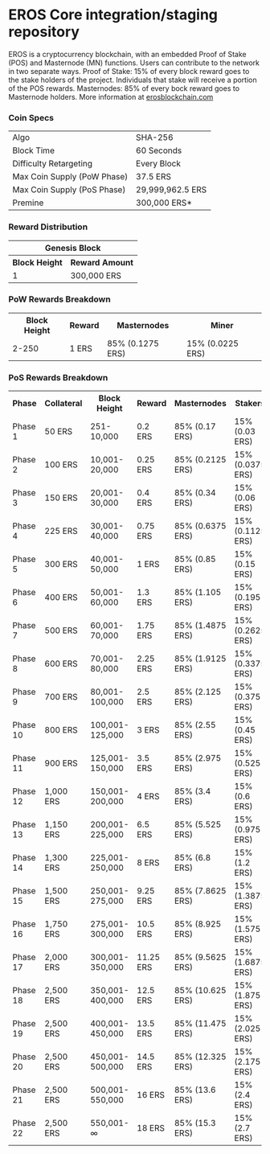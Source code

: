 EROS Core integration/staging repository
=====================================


EROS is a cryptocurrency blockchain, with an embedded Proof of Stake (POS) and Masternode (MN) functions. 
Users can contribute to the network in two separate ways. 
Proof of Stake: 15% of every block reward goes to the stake holders of the project. 
Individuals that stake will receive a portion of the POS rewards. 
Masternodes: 85% of every bock reward goes to Masternode holders.
More information at [erosblockchain.com](http://www.erosblockchain.com) 

### Coin Specs
<table>
<tr><td>Algo</td><td>SHA-256</td></tr>
<tr><td>Block Time</td><td>60 Seconds</td></tr>
<tr><td>Difficulty Retargeting</td><td>Every Block</td></tr>
<tr><td>Max Coin Supply (PoW Phase)</td><td>37.5 ERS</td></tr>
<tr><td>Max Coin Supply (PoS Phase)</td><td>29,999,962.5 ERS</td></tr>
<tr><td>Premine</td><td>300,000 ERS*</td></tr>
</table>


### Reward Distribution

<table>
<th colspan=4>Genesis Block</th>
<tr><th>Block Height</th><th>Reward Amount</th></tr>
<tr><td>1</td><td>300,000 ERS</td></tr>
</table>

### PoW Rewards Breakdown

<table>
<th>Block Height</th><th>Reward</th><th>Masternodes</th><th>Miner</th>
<tr><td>2-250</td><td>1 ERS</td><td>85% (0.1275 ERS)</td><td>15% (0.0225 ERS)</td></tr>
</table>

### PoS Rewards Breakdown

<table>
<th>Phase</th><th>Collateral</th><th>Block Height</th><th>Reward</th><th>Masternodes</th><th>Stakers</th>
<tr><td>Phase 1</td><td>50 ERS</td><td>251-10,000</td><td>0.2 ERS</td><td>85% (0.17 ERS)</td><td>15% (0.03 ERS)</td></tr>
<tr><td>Phase 2</td><td>100 ERS</td><td>10,001-20,000</td><td>0.25 ERS</td><td>85% (0.2125 ERS)</td><td>15% (0.0375 ERS)</td></tr>
<tr><td>Phase 3</td><td>150 ERS</td><td>20,001-30,000</td><td>0.4 ERS</td><td>85% (0.34 ERS)</td><td>15% (0.06 ERS)</td></tr>
<tr><td>Phase 4</td><td>225 ERS</td><td>30,001-40,000</td><td>0.75 ERS</td><td>85% (0.6375 ERS)</td><td>15% (0.1125 ERS)</td></tr>
<tr><td>Phase 5</td><td>300 ERS</td><td>40,001-50,000</td><td>1 ERS</td><td>85% (0.85 ERS)</td><td>15% (0.15 ERS)</td></tr>
<tr><td>Phase 6</td><td>400 ERS</td><td>50,001-60,000</td><td>1.3 ERS</td><td>85% (1.105 ERS)</td><td>15% (0.195 ERS)</td></tr>
<tr><td>Phase 7</td><td>500 ERS</td><td>60,001-70,000</td><td>1.75 ERS</td><td>85% (1.4875 ERS)</td><td>15% (0.2625 ERS)</td></tr>
<tr><td>Phase 8</td><td>600 ERS</td><td>70,001-80,000</td><td>2.25 ERS</td><td>85% (1.9125 ERS)</td><td>15% (0.3375 ERS)</td></tr>
<tr><td>Phase 9</td><td>700 ERS</td><td>80,001-100,000</td><td>2.5 ERS</td><td>85% (2.125 ERS)</td><td>15% (0.375 ERS)</td></tr>
<tr><td>Phase 10</td><td>800 ERS</td><td>100,001-125,000</td><td>3 ERS</td><td>85% (2.55 ERS)</td><td>15% (0.45 ERS)</td></tr>
<tr><td>Phase 11</td><td>900 ERS</td><td>125,001-150,000</td><td>3.5 ERS</td><td>85% (2.975 ERS)</td><td>15% (0.525 ERS)</td></tr>
<tr><td>Phase 12</td><td>1,000 ERS</td><td>150,001-200,000</td><td>4 ERS</td><td>85% (3.4 ERS)</td><td>15% (0.6 ERS)</td></tr>
<tr><td>Phase 13</td><td>1,150 ERS</td><td>200,001-225,000</td><td>6.5 ERS</td><td>85% (5.525 ERS)</td><td>15% (0.975 ERS)</td></tr>
<tr><td>Phase 14</td><td>1,300 ERS</td><td>225,001-250,000</td><td>8 ERS</td><td>85% (6.8 ERS)</td><td>15% (1.2 ERS)</td></tr>
<tr><td>Phase 15</td><td>1,500 ERS</td><td>250,001-275,000</td><td>9.25 ERS</td><td>85% (7.8625 ERS)</td><td>15% (1.3875 ERS)</td></tr>
<tr><td>Phase 16</td><td>1,750 ERS</td><td>275,001-300,000</td><td>10.5 ERS</td><td>85% (8.925 ERS)</td><td>15% (1.575 ERS)</td></tr>
<tr><td>Phase 17</td><td>2,000 ERS</td><td>300,001-350,000</td><td>11.25 ERS</td><td>85% (9.5625 ERS)</td><td>15% (1.6875 ERS)</td></tr>
<tr><td>Phase 18</td><td>2,500 ERS</td><td>350,001-400,000</td><td>12.5 ERS</td><td>85% (10.625 ERS)</td><td>15% (1.875 ERS)</td></tr>
<tr><td>Phase 19</td><td>2,500 ERS</td><td>400,001-450,000</td><td>13.5 ERS</td><td>85% (11.475 ERS)</td><td>15% (2.025 ERS)</td></tr>
<tr><td>Phase 20</td><td>2,500 ERS</td><td>450,001-500,000</td><td>14.5 ERS</td><td>85% (12.325 ERS)</td><td>15% (2.175 ERS)</td></tr>
<tr><td>Phase 21</td><td>2,500 ERS</td><td>500,001-550,000</td><td>16 ERS</td><td>85% (13.6 ERS)</td><td>15% (2.4 ERS)</td></tr>
<tr><td>Phase 22</td><td>2,500 ERS</td><td>550,001-∞</td><td>18 ERS</td><td>85% (15.3 ERS)</td><td>15% (2.7 ERS)</td></tr>
</table>
